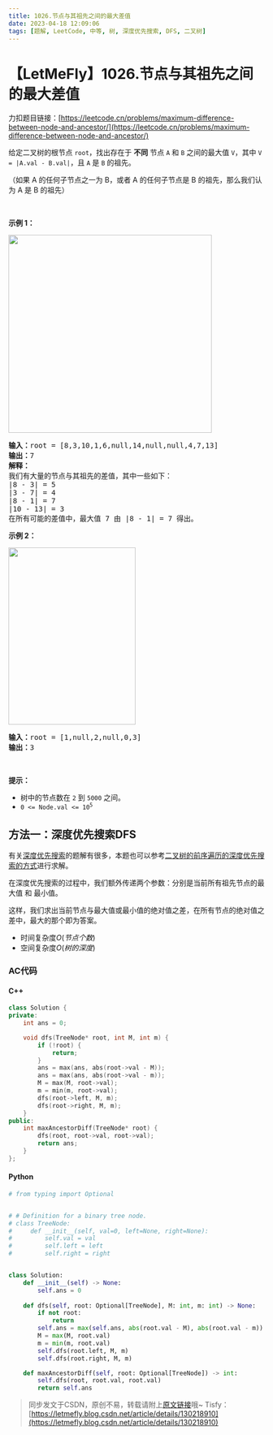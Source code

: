 ```yaml
---
title: 1026.节点与其祖先之间的最大差值
date: 2023-04-18 12:09:06
tags: [题解, LeetCode, 中等, 树, 深度优先搜索, DFS, 二叉树]
---
```


# 【LetMeFly】1026.节点与其祖先之间的最大差值

力扣题目链接：[https://leetcode.cn/problems/maximum-difference-between-node-and-ancestor/](https://leetcode.cn/problems/maximum-difference-between-node-and-ancestor/)

<p>给定二叉树的根节点 <code>root</code>，找出存在于 <strong>不同</strong> 节点 <code>A</code> 和 <code>B</code> 之间的最大值 <code>V</code>，其中 <code>V = |A.val - B.val|</code>，且 <code>A</code> 是 <code>B</code> 的祖先。</p>

<p>（如果 A 的任何子节点之一为 B，或者 A 的任何子节点是 B 的祖先，那么我们认为 A 是 B 的祖先）</p>

<p> </p>

<p><strong>示例 1：</strong></p>

<p><img alt="" src="https://assets.leetcode.com/uploads/2020/11/09/tmp-tree.jpg" style="width: 400px; height: 390px;" /></p>

<pre>
<strong>输入：</strong>root = [8,3,10,1,6,null,14,null,null,4,7,13]
<strong>输出：</strong>7
<strong>解释： </strong>
我们有大量的节点与其祖先的差值，其中一些如下：
|8 - 3| = 5
|3 - 7| = 4
|8 - 1| = 7
|10 - 13| = 3
在所有可能的差值中，最大值 7 由 |8 - 1| = 7 得出。
</pre>

<p><strong>示例 2：</strong></p>
<img alt="" src="https://assets.leetcode.com/uploads/2020/11/09/tmp-tree-1.jpg" style="width: 250px; height: 349px;" />
<pre>
<strong>输入：</strong>root = [1,null,2,null,0,3]
<strong>输出：</strong>3
</pre>

<p> </p>

<p><strong>提示：</strong></p>

<ul>
	<li>树中的节点数在 <code>2</code> 到 <code>5000</code> 之间。</li>
	<li><code>0 <= Node.val <= 10<sup>5</sup></code></li>
</ul>


    
## 方法一：深度优先搜索DFS

有关[深度优先搜索](https://leetcode.letmefly.xyz/tags/DFS/)的题解有很多，本题也可以参考[二叉树的前序遍历的深度优先搜索的方式](https://leetcode.letmefly.xyz/2022/07/29/LeetCode%200144.%E4%BA%8C%E5%8F%89%E6%A0%91%E7%9A%84%E5%89%8D%E5%BA%8F%E9%81%8D%E5%8E%86/)进行求解。

在深度优先搜索的过程中，我们额外传递两个参数：分别是当前所有祖先节点的最大值 和 最小值。

这样，我们求出当前节点与最大值或最小值的绝对值之差，在所有节点的绝对值之差中，最大的那个即为答案。

+ 时间复杂度$O(节点个数)$
+ 空间复杂度$O(树的深度)$

### AC代码

#### C++

```cpp
class Solution {
private:
    int ans = 0;

    void dfs(TreeNode* root, int M, int m) {
        if (!root) {
            return;
        }
        ans = max(ans, abs(root->val - M));
        ans = max(ans, abs(root->val - m));
        M = max(M, root->val);
        m = min(m, root->val);
        dfs(root->left, M, m);
        dfs(root->right, M, m);
    }
public:
    int maxAncestorDiff(TreeNode* root) {
        dfs(root, root->val, root->val);
        return ans;
    }
};
```

#### Python

```python
# from typing import Optional


# # Definition for a binary tree node.
# class TreeNode:
#     def __init__(self, val=0, left=None, right=None):
#         self.val = val
#         self.left = left
#         self.right = right


class Solution:
    def __init__(self) -> None:
        self.ans = 0
    
    def dfs(self, root: Optional[TreeNode], M: int, m: int) -> None:
        if not root:
            return
        self.ans = max(self.ans, abs(root.val - M), abs(root.val - m))
        M = max(M, root.val)
        m = min(m, root.val)
        self.dfs(root.left, M, m)
        self.dfs(root.right, M, m)

    def maxAncestorDiff(self, root: Optional[TreeNode]) -> int:
        self.dfs(root, root.val, root.val)
        return self.ans
```

> 同步发文于CSDN，原创不易，转载请附上[原文链接](https://leetcode.letmefly.xyz/2023/04/18/LeetCode%201026.%E8%8A%82%E7%82%B9%E4%B8%8E%E5%85%B6%E7%A5%96%E5%85%88%E4%B9%8B%E9%97%B4%E7%9A%84%E6%9C%80%E5%A4%A7%E5%B7%AE%E5%80%BC/)哦~
> Tisfy：[https://letmefly.blog.csdn.net/article/details/130218910](https://letmefly.blog.csdn.net/article/details/130218910)
